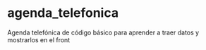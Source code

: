# agenda_telefonica
Agenda telefónica  de código básico para aprender a traer datos y mostrarlos en el front
